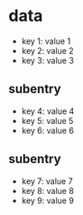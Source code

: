 # data

- key 1: value 1
- key 2: value 2
- key 3: value 3

## subentry
- key 4: value 4
- key 5: value 5
- key 6: value 6

## subentry
- key 7: value 7
- key 8: value 8
- key 9: value 9
